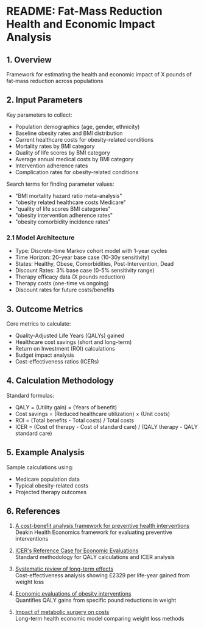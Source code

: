 # README: Fat-Mass Reduction Health and Economic Impact Analysis

## 1. Overview
Framework for estimating the health and economic impact of X pounds of fat-mass reduction across populations

## 2. Input Parameters
Key parameters to collect:
- Population demographics (age, gender, ethnicity)
- Baseline obesity rates and BMI distribution
- Current healthcare costs for obesity-related conditions
- Mortality rates by BMI category
- Quality of life scores by BMI category
- Average annual medical costs by BMI category
- Intervention adherence rates
- Complication rates for obesity-related conditions

Search terms for finding parameter values:
- "BMI mortality hazard ratio meta-analysis"
- "obesity related healthcare costs Medicare"
- "quality of life scores BMI categories"
- "obesity intervention adherence rates"
- "obesity comorbidity incidence rates"

### 2.1 Model Architecture
- Type: Discrete-time Markov cohort model with 1-year cycles
- Time Horizon: 20-year base case (10-30y sensitivity)
- States: Healthy, Obese, Comorbidities, Post-Intervention, Dead
- Discount Rates: 3% base case (0-5% sensitivity range)
- Therapy efficacy data (X pounds reduction)
- Therapy costs (one-time vs ongoing)
- Discount rates for future costs/benefits

## 3. Outcome Metrics  
Core metrics to calculate:
- Quality-Adjusted Life Years (QALYs) gained
- Healthcare cost savings (short and long-term)
- Return on Investment (ROI) calculations
- Budget impact analysis
- Cost-effectiveness ratios (ICERs)

## 4. Calculation Methodology
Standard formulas:
- QALY = (Utility gain) × (Years of benefit)
- Cost savings = (Reduced healthcare utilization) × (Unit costs)  
- ROI = (Total benefits - Total costs) / Total costs
- ICER = (Cost of therapy - Cost of standard care) / (QALY therapy - QALY standard care)

## 5. Example Analysis
Sample calculations using:
- Medicare population data
- Typical obesity-related costs
- Projected therapy outcomes

## 6. References

1. [A cost-benefit analysis framework for preventive health interventions](https://pubmed.ncbi.nlm.nih.gov/34923970/)  
   Deakin Health Economics framework for evaluating preventive interventions

2. [ICER's Reference Case for Economic Evaluations](https://icer.org/wp-content/uploads/2024/02/ICER-Reference-Case_2024.pdf)  
   Standard methodology for QALY calculations and ICER analysis

3. [Systematic review of long-term effects](https://pubmed.ncbi.nlm.nih.gov/15147610/)  
   Cost-effectiveness analysis showing £2329 per life-year gained from weight loss

4. [Economic evaluations of obesity interventions](https://onlinelibrary.wiley.com/doi/10.1111/obr.13597)  
   Quantifies QALY gains from specific pound reductions in weight

5. [Impact of metabolic surgery on costs](https://www.sciencedirect.com/science/article/pii/S1550728921004950)  
   Long-term health economic model comparing weight loss methods

